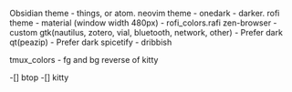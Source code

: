 Obsidian theme - things, or atom.
neovim theme - onedark - darker.
rofi theme - material (window width 480px) - rofi_colors.rafi
zen-browser - custom
gtk(nautilus, zotero, vial, bluetooth, network, other) - Prefer dark
qt(peazip) - Prefer dark
spicetify - dribbish

tmux_colors - fg and bg reverse of kitty

-[] btop
-[] kitty
